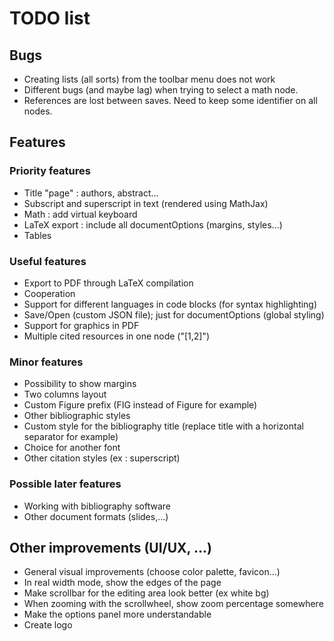# TODO list
## Bugs
- Creating lists (all sorts) from the toolbar menu does not work
- Different bugs (and maybe lag) when trying to select a math node.
- References are lost between saves. Need to keep some identifier on all nodes.

## Features
### Priority features
- Title "page" : authors, abstract...
- Subscript and superscript in text (rendered using MathJax)
- Math : add virtual keyboard
- LaTeX export : include all documentOptions (margins, styles...)
- Tables

### Useful features
- Export to PDF through LaTeX compilation
- Cooperation
- Support for different languages in code blocks (for syntax highlighting)
- Save/Open (custom JSON file); just for documentOptions (global styling)
- Support for graphics in PDF
- Multiple cited resources in one node ("[1,2]")

### Minor features
- Possibility to show margins
- Two columns layout
- Custom Figure prefix (FIG instead of Figure for example)
- Other bibliographic styles
- Custom style for the bibliography title (replace title with a horizontal separator for example)
- Choice for another font
- Other citation styles (ex : superscript)

### Possible later features
- Working with bibliography software
- Other document formats (slides,...)

## Other improvements (UI/UX, ...)
- General visual improvements (choose color palette, favicon...)
- In real width mode, show the edges of the page
- Make scrollbar for the editing area look better (ex white bg)
- When zooming with the scrollwheel, show zoom percentage somewhere
- Make the options panel more understandable
- Create logo